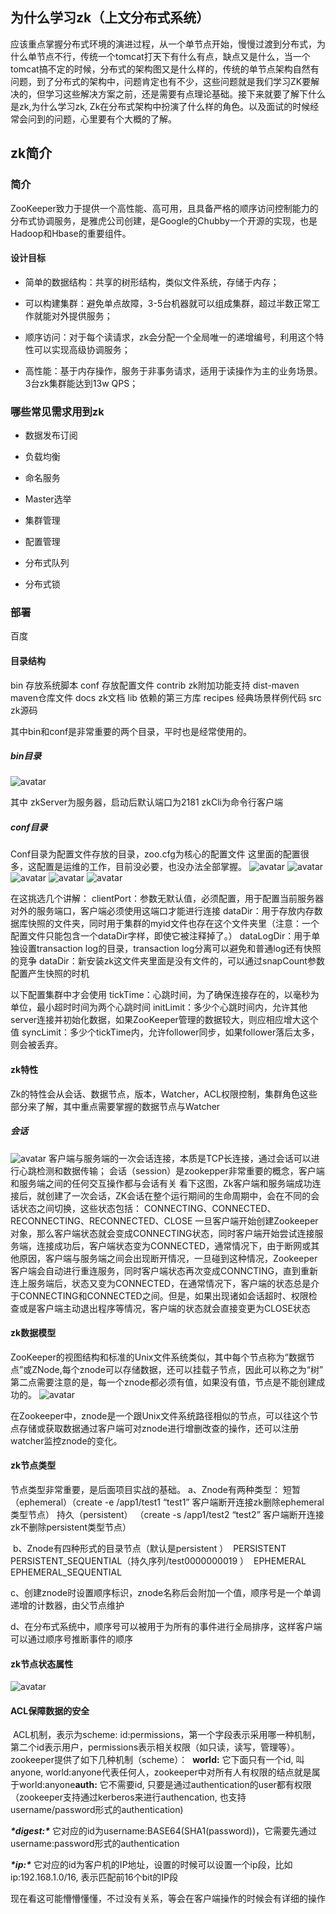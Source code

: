 ## 为什么学习zk（上文分布式系统）

  应该重点掌握分布式环境的演进过程，从一个单节点开始，慢慢过渡到分布式，为什么单节点不行，传统一个tomcat打天下有什么有点，缺点又是什么，当一个tomcat搞不定的时候，分布式的架构图又是什么样的，传统的单节点架构自然有问题，到了分布式的架构中，问题肯定也有不少，这些问题就是我们学习ZK要解决的，但学习这些解决方案之前，还是需要有点理论基础。接下来就要了解下什么是zk,为什么学习zk, Zk在分布式架构中扮演了什么样的角色。以及面试的时候经常会问到的问题，心里要有个大概的了解。

## zk简介

### 简介

​	ZooKeeper致力于提供一个高性能、高可用，且具备严格的顺序访问控制能力的分布式协调服务，是雅虎公司创建，是Google的Chubby一个开源的实现，也是Hadoop和Hbase的重要组件。

#### 设计目标

* 简单的数据结构：共享的树形结构，类似文件系统，存储于内存；

* 可以构建集群：避免单点故障，3-5台机器就可以组成集群，超过半数正常工作就能对外提供服务；

* 顺序访问：对于每个读请求，zk会分配一个全局唯一的递增编号，利用这个特性可以实现高级协调服务；

* 高性能：基于内存操作，服务于非事务请求，适用于读操作为主的业务场景。3台zk集群能达到13w QPS；

### 哪些常见需求用到zk

* 数据发布订阅

* 负载均衡

* 命名服务

* Master选举

* 集群管理

* 配置管理

* 分布式队列

* 分布式锁

  

### 部署

百度

#### 目录结构

bin       存放系统脚本
conf       存放配置文件
contrib      zk附加功能支持
dist-maven    maven仓库文件
docs       zk文档
lib        依赖的第三方库
recipes      经典场景样例代码
src       zk源码

其中bin和conf是非常重要的两个目录，平时也是经常使用的。

##### bin目录

![avatar](img/zk_bin.png)

其中
zkServer为服务器，启动后默认端口为2181
zkCli为命令行客户端

##### conf目录

Conf目录为配置文件存放的目录，zoo.cfg为核心的配置文件
这里面的配置很多，这配置是运维的工作，目前没必要，也没办法全部掌握。
![avatar](img/zk_conf_param1.png)
![avatar](img/zk_conf_param2.png)
![avatar](img/zk_conf_param3.png)
![avatar](img/zk_conf_param4.png)
![avatar](img/zk_conf_param5.png)

在这挑选几个讲解：
clientPort：参数无默认值，必须配置，用于配置当前服务器对外的服务端口，客户端必须使用这端口才能进行连接
dataDir：用于存放内存数据库快照的文件夹，同时用于集群的myid文件也存在这个文件夹里（注意：一个配置文件只能包含一个dataDir字样，即使它被注释掉了。）
dataLogDir：用于单独设置transaction log的目录，transaction log分离可以避免和普通log还有快照的竞争
dataDir：新安装zk这文件夹里面是没有文件的，可以通过snapCount参数配置产生快照的时机

以下配置集群中才会使用
tickTime：心跳时间，为了确保连接存在的，以毫秒为单位，最小超时时间为两个心跳时间
initLimit：多少个心跳时间内，允许其他server连接并初始化数据，如果ZooKeeper管理的数据较大，则应相应增大这个值
syncLimit：多少个tickTime内，允许follower同步，如果follower落后太多，则会被丢弃。

#### zk特性

​	Zk的特性会从会话、数据节点，版本，Watcher，ACL权限控制，集群角色这些部分来了解，其中重点需要掌握的数据节点与Watcher

##### 会话

![avatar](img/zk_hh.png)
	客户端与服务端的一次会话连接，本质是TCP长连接，通过会话可以进行心跳检测和数据传输；
	会话（session）是zookepper非常重要的概念，客户端和服务端之间的任何交互操作都与会话有关
看下这图，Zk客户端和服务端成功连接后，就创建了一次会话，ZK会话在整个运行期间的生命周期中，会在不同的会话状态之间切换，这些状态包括：
	CONNECTING、CONNECTED、RECONNECTING、RECONNECTED、CLOSE
	一旦客户端开始创建Zookeeper对象，那么客户端状态就会变成CONNECTING状态，同时客户端开始尝试连接服务端，连接成功后，客户端状态变为CONNECTED，通常情况下，由于断网或其他原因，客户端与服务端之间会出现断开情况，一旦碰到这种情况，Zookeeper客户端会自动进行重连服务，同时客户端状态再次变成CONNCTING，直到重新连上服务端后，状态又变为CONNECTED，在通常情况下，客户端的状态总是介于CONNECTING和CONNECTED之间。但是，如果出现诸如会话超时、权限检查或是客户端主动退出程序等情况，客户端的状态就会直接变更为CLOSE状态

#### zk数据模型

​	ZooKeeper的视图结构和标准的Unix文件系统类似，其中每个节点称为“数据节点”或ZNode,每个znode可以存储数据，还可以挂载子节点，因此可以称之为“树”
​	第二点需要注意的是，每一个znode都必须有值，如果没有值，节点是不能创建成功的。
![avatar](img/zk_data_model.png)

​	在Zookeeper中，znode是一个跟Unix文件系统路径相似的节点，可以往这个节点存储或获取数据
​	通过客户端可对znode进行增删改查的操作，还可以注册watcher监控znode的变化。

#### zk节点类型

节点类型非常重要，是后面项目实战的基础。
	a、Znode有两种类型：
		短暂（ephemeral）（create -e /app1/test1 “test1” 客户端断开连接zk删除ephemeral类型节点） 
		持久（persistent） （create -s /app1/test2 “test2” 客户端断开连接zk不删除persistent类型节点）

​	b、Znode有四种形式的目录节点（默认是persistent ）
​		PERSISTENT 
​		PERSISTENT_SEQUENTIAL（持久序列/test0000000019 ） 
​		EPHEMERAL 
​		EPHEMERAL_SEQUENTIAL

​	c、创建znode时设置顺序标识，znode名称后会附加一个值，顺序号是一个单调递增的计数器，由父节点维护 

​	d、在分布式系统中，顺序号可以被用于为所有的事件进行全局排序，这样客户端可以通过顺序号推断事件的顺序

#### zk节点状态属性

![avatar](img/zk_data_status.png)

#### ACL保障数据的安全

​	ACL机制，表示为scheme: id:permissions，第一个字段表示采用哪一种机制，第二个id表示用户，permissions表示相关权限（如只读，读写，管理等）。
​	zookeeper提供了如下几种机制（scheme）：
​		**world:** 它下面只有一个id, 叫anyone, world:anyone代表任何人，zookeeper中对所有人有权限的结点就是属于world:anyone
​		**auth:** 它不需要id, 只要是通过authentication的user都有权限（zookeeper支持通过kerberos来进行authencation, 也支持username/password形式的authentication)

***\*digest:\**** 它对应的id为username:BASE64(SHA1(password))，它需要先通过username:password形式的authentication

***\*ip:\**** 它对应的id为客户机的IP地址，设置的时候可以设置一个ip段，比如ip:192.168.1.0/16, 表示匹配前16个bit的IP段

 

现在看这可能懵懵懂懂，不过没有关系，等会在客户端操作的时候会有详细的操作




















































































































































